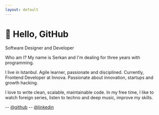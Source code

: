 ```yaml
---
layout: default
---
```


# 👋 Hello, GitHub
Software Designer and Developer 

Who am I? My name is Serkan and I'm dealing for three years with programming. 

I live in Istanbul. Agile learner, passionate and disciplined. Currently, Frontend Developer at Innova. Passionate about innovation, startups and growth hacking.

I love to write clean, scalable, maintainable code. In my free time, I like to watch foreign series, listen to techno and deep music, improve my skills.


-- [@github](https://github.com/serkaneken)
-- [@linkedin](https://www.linkedin.com/in/serkaneken/)

